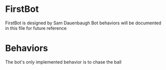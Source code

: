 # FirstBot

FirstBot is designed by Sam Dauenbaugh
Bot behaviors will be documented in this file for future reference

# Behaviors

The bot's only implemented behavior is to chase the ball
